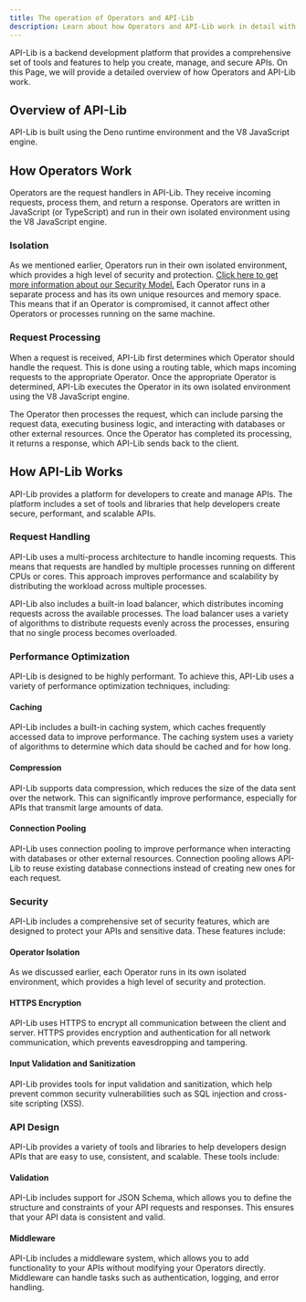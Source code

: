 ```yaml
---
title: The operation of Operators and API-Lib
description: Learn about how Operators and API-Lib work in detail with our comprehensive overview. Get insights into request processing, performance optimizations, security features, and more. Start building secure and performant APIs with API-Lib.
---
```


API-Lib is a backend development platform that provides a comprehensive set of tools and features to help you create, manage, and secure APIs. On this Page, we will provide a detailed overview of how Operators and API-Lib work.

## Overview of API-Lib

API-Lib is built using the Deno runtime environment and the V8 JavaScript engine.

## How Operators Work

Operators are the request handlers in API-Lib. They receive incoming requests, process them, and return a response. Operators are written in JavaScript (or TypeScript) and run in their own isolated environment using the V8 JavaScript engine.

### Isolation

As we mentioned earlier, Operators run in their own isolated environment, which provides a high level of security and protection. [Click here to get more information about our Security Model.](https://docs.api-lib.com/learning/security) Each Operator runs in a separate process and has its own unique resources and memory space. This means that if an Operator is compromised, it cannot affect other Operators or processes running on the same machine.

### Request Processing

When a request is received, API-Lib first determines which Operator should handle the request. This is done using a routing table, which maps incoming requests to the appropriate Operator. Once the appropriate Operator is determined, API-Lib executes the Operator in its own isolated environment using the V8 JavaScript engine.

The Operator then processes the request, which can include parsing the request data, executing business logic, and interacting with databases or other external resources. Once the Operator has completed its processing, it returns a response, which API-Lib sends back to the client.

## How API-Lib Works

API-Lib provides a platform for developers to create and manage APIs. The platform includes a set of tools and libraries that help developers create secure, performant, and scalable APIs.

### Request Handling

API-Lib uses a multi-process architecture to handle incoming requests. This means that requests are handled by multiple processes running on different CPUs or cores. This approach improves performance and scalability by distributing the workload across multiple processes.

API-Lib also includes a built-in load balancer, which distributes incoming requests across the available processes. The load balancer uses a variety of algorithms to distribute requests evenly across the processes, ensuring that no single process becomes overloaded.

### Performance Optimization

API-Lib is designed to be highly performant. To achieve this, API-Lib uses a variety of performance optimization techniques, including:

#### Caching

API-Lib includes a built-in caching system, which caches frequently accessed data to improve performance. The caching system uses a variety of algorithms to determine which data should be cached and for how long.

#### Compression

API-Lib supports data compression, which reduces the size of the data sent over the network. This can significantly improve performance, especially for APIs that transmit large amounts of data.

#### Connection Pooling

API-Lib uses connection pooling to improve performance when interacting with databases or other external resources. Connection pooling allows API-Lib to reuse existing database connections instead of creating new ones for each request.

### Security

API-Lib includes a comprehensive set of security features, which are designed to protect your APIs and sensitive data. These features include:

#### Operator Isolation

As we discussed earlier, each Operator runs in its own isolated environment, which provides a high level of security and protection.

#### HTTPS Encryption

API-Lib uses HTTPS to encrypt all communication between the client and server. HTTPS provides encryption and authentication for all network communication, which prevents eavesdropping and tampering.

#### Input Validation and Sanitization

API-Lib provides tools for input validation and sanitization, which help prevent common security vulnerabilities such as SQL injection and cross-site scripting (XSS).

### API Design

API-Lib provides a variety of tools and libraries to help developers design APIs that are easy to use, consistent, and scalable. These tools include:

#### Validation

API-Lib includes support for JSON Schema, which allows you to define the structure and constraints of your API requests and responses. This ensures that your API data is consistent and valid.

#### Middleware

API-Lib includes a middleware system, which allows you to add functionality to your APIs without modifying your Operators directly. Middleware can handle tasks such as authentication, logging, and error handling.


